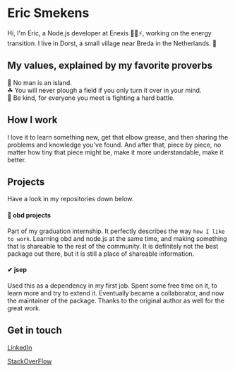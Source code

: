 # Eric Smekens
Hi, I'm Eric, a Node.js developer at Enexis 👨‍🔧⚡, working on the energy transition. I live in Dorst, a small village near Breda in the Netherlands. 🙌

## My values, explained by my favorite proverbs

🌴 No man is an island.<br>
☘ You will never plough a field if you only turn it over in your mind.<br>
💖 Be kind, for everyone you meet is fighting a hard battle.

## How I work

I love it to learn something new, get that elbow grease, and then sharing the problems and knowledge you've found. And after that, piece by piece, no matter how tiny that piece might be, make it more understandable, make it better.

## Projects

Have a look in my repositories down below.

#### 🚗 obd projects

Part of my graduation internship. It perfectly describes the way `how I like to work`. Learning obd and node.js at the same time, and making something that is shareable to the rest of the community. It is definitely not the best package out there, but it is still a place of shareable information.

#### ✔ jsep

Used this as a dependency in my first job. Spent some free time on it, to learn more and try to extend it. Eventually became a collaborator, and now the maintainer of the package. Thanks to the original author as well for the great work.

## Get in touch

[LinkedIn](https://www.linkedin.com/in/eric-smekens-b587b968/)

[StackOverFlow](https://stackoverflow.com/users/1002833/eric-smekens)
